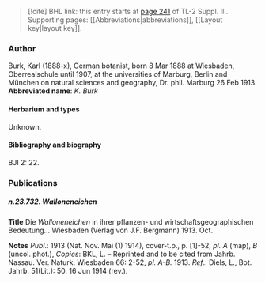 > [!cite] BHL link: this entry starts at [page 241](https://www.biodiversitylibrary.org/page/33266548) of TL-2 Suppl. III.
> Supporting pages: [[Abbreviations|abbreviations]], [[Layout key|layout key]].

### Author

Burk, Karl (1888-x), German botanist, born 8 Mar 1888 at Wiesbaden, Oberrealschule until 1907, at the universities of Marburg, Berlin and München on natural sciences and geography, Dr. phil. Marburg 26 Feb 1913. 
**Abbreviated name**: *K. Burk*

#### Herbarium and types

Unknown.

#### Bibliography and biography

BJI 2: 22.

### Publications

##### n.23.732. Walloneneichen

**Title**
Die *Walloneneichen* in ihrer pflanzen- und wirtschaftsgeographischen Bedeutung... Wiesbaden (Verlag von J.F. Bergmann) 1913. Oct.

**Notes**
*Publ*.: 1913 (Nat. Nov. Mai (1) 1914), cover-t.p., p. \[1\]-52, *pl. A* (map), *B* (uncol. phot.), *Copies*: BKL, L. – Reprinted and to be cited from Jahrb. Nassau. Ver. Naturk. Wiesbaden 66: 2-52, *pl. A-B.* 1913.
*Ref*.: Diels, L., Bot. Jahrb. 51(Lit.): 50. 16 Jun 1914 (rev.).

